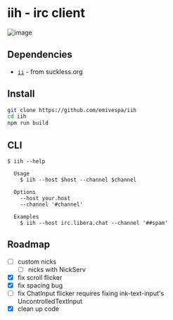 # iih - irc client

![image](https://github.com/emivespa/iih/assets/82109173/a37cd418-2c1f-4e8c-9069-557f9e8f1aea)

## Dependencies

- [`ii`](https://tools.suckless.org/ii/) - from suckless.org

## Install

```bash
git clone https://github.com/emivespa/iih
cd iih
npm run build
```

## CLI

```
$ iih --help

  Usage
    $ iih --host $host --channel $channel

  Options
    --host your.host
    --channel '#channel'

  Examples
    $ iih --host irc.libera.chat --channel '##spam'
```

## Roadmap

- [ ] custom nicks
  - [ ] nicks with NickServ
- [x] fix scroll flicker
- [x] fix spacing bug
- [ ] fix ChatInput flicker
      requires fixing ink-text-input's UncontrolledTextInput
- [x] clean up code
